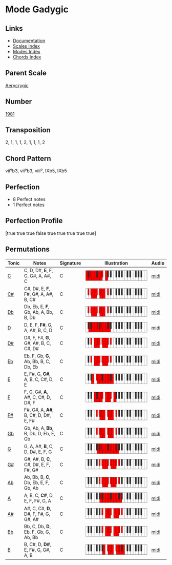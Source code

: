 # Mode Gadygic

## Links

- [Documentation](README.md)
- [Scales Index](Scales.md)
- [Modes Index](Modes.md)
- [Chords Index](Chords.md)

## Parent Scale

[Aerycrygic](ScaleAerycrygic.md)

## Number

[1981](https://ianring.com/musictheory/scales/1981)

## Transposition

2, 1, 1, 1, 2, 1, 1, 1, 2

## Chord Pattern

vii⁰b3, vii⁰b3, viii⁰, IXb5, IXb5

## Perfection

- 8 Perfect notes
- 1 Perfect notes

## Perfection Profile

[true true true false true true true true true]

## Permutations

| Tonic | Notes | Signature | Illustration | Audio |
|-------|-------|-----------|--------------|-------|
| [C](ModeCNaturalGadygic.md) | C, D, D#, **E**, F, G, G#, A, A#, C | C | ![CNaturalGadygic](ModeCNaturalGadygic.png) | [midi](https://github.com/edipermadi/music/blob/main/docs/ModeCNaturalGadygic.mid?raw=true) |
| [C#](ModeCSharpGadygic.md) | C#, D#, E, **F**, F#, G#, A, A#, B, C# | C | ![CSharpGadygic](ModeCSharpGadygic.png) | [midi](https://github.com/edipermadi/music/blob/main/docs/ModeCSharpGadygic.mid?raw=true) |
| [Db](ModeDFlatGadygic.md) | Db, Eb, E, **F**, Gb, Ab, A, Bb, B, Db | C | ![DFlatGadygic](ModeDFlatGadygic.png) | [midi](https://github.com/edipermadi/music/blob/main/docs/ModeDFlatGadygic.mid?raw=true) |
| [D](ModeDNaturalGadygic.md) | D, E, F, **F#**, G, A, A#, B, C, D | C | ![DNaturalGadygic](ModeDNaturalGadygic.png) | [midi](https://github.com/edipermadi/music/blob/main/docs/ModeDNaturalGadygic.mid?raw=true) |
| [D#](ModeDSharpGadygic.md) | D#, F, F#, **G**, G#, A#, B, C, C#, D# | C | ![DSharpGadygic](ModeDSharpGadygic.png) | [midi](https://github.com/edipermadi/music/blob/main/docs/ModeDSharpGadygic.mid?raw=true) |
| [Eb](ModeEFlatGadygic.md) | Eb, F, Gb, **G**, Ab, Bb, B, C, Db, Eb | C | ![EFlatGadygic](ModeEFlatGadygic.png) | [midi](https://github.com/edipermadi/music/blob/main/docs/ModeEFlatGadygic.mid?raw=true) |
| [E](ModeENaturalGadygic.md) | E, F#, G, **G#**, A, B, C, C#, D, E | C | ![ENaturalGadygic](ModeENaturalGadygic.png) | [midi](https://github.com/edipermadi/music/blob/main/docs/ModeENaturalGadygic.mid?raw=true) |
| [F](ModeFNaturalGadygic.md) | F, G, G#, **A**, A#, C, C#, D, D#, F | C | ![FNaturalGadygic](ModeFNaturalGadygic.png) | [midi](https://github.com/edipermadi/music/blob/main/docs/ModeFNaturalGadygic.mid?raw=true) |
| [F#](ModeFSharpGadygic.md) | F#, G#, A, **A#**, B, C#, D, D#, E, F# | C | ![FSharpGadygic](ModeFSharpGadygic.png) | [midi](https://github.com/edipermadi/music/blob/main/docs/ModeFSharpGadygic.mid?raw=true) |
| [Gb](ModeGFlatGadygic.md) | Gb, Ab, A, **Bb**, B, Db, D, Eb, E, Gb | C | ![GFlatGadygic](ModeGFlatGadygic.png) | [midi](https://github.com/edipermadi/music/blob/main/docs/ModeGFlatGadygic.mid?raw=true) |
| [G](ModeGNaturalGadygic.md) | G, A, A#, **B**, C, D, D#, E, F, G | C | ![GNaturalGadygic](ModeGNaturalGadygic.png) | [midi](https://github.com/edipermadi/music/blob/main/docs/ModeGNaturalGadygic.mid?raw=true) |
| [G#](ModeGSharpGadygic.md) | G#, A#, B, **C**, C#, D#, E, F, F#, G# | C | ![GSharpGadygic](ModeGSharpGadygic.png) | [midi](https://github.com/edipermadi/music/blob/main/docs/ModeGSharpGadygic.mid?raw=true) |
| [Ab](ModeAFlatGadygic.md) | Ab, Bb, B, **C**, Db, Eb, E, F, Gb, Ab | C | ![AFlatGadygic](ModeAFlatGadygic.png) | [midi](https://github.com/edipermadi/music/blob/main/docs/ModeAFlatGadygic.mid?raw=true) |
| [A](ModeANaturalGadygic.md) | A, B, C, **C#**, D, E, F, F#, G, A | C | ![ANaturalGadygic](ModeANaturalGadygic.png) | [midi](https://github.com/edipermadi/music/blob/main/docs/ModeANaturalGadygic.mid?raw=true) |
| [A#](ModeASharpGadygic.md) | A#, C, C#, **D**, D#, F, F#, G, G#, A# | C | ![ASharpGadygic](ModeASharpGadygic.png) | [midi](https://github.com/edipermadi/music/blob/main/docs/ModeASharpGadygic.mid?raw=true) |
| [Bb](ModeBFlatGadygic.md) | Bb, C, Db, **D**, Eb, F, Gb, G, Ab, Bb | C | ![BFlatGadygic](ModeBFlatGadygic.png) | [midi](https://github.com/edipermadi/music/blob/main/docs/ModeBFlatGadygic.mid?raw=true) |
| [B](ModeBNaturalGadygic.md) | B, C#, D, **D#**, E, F#, G, G#, A, B | C | ![BNaturalGadygic](ModeBNaturalGadygic.png) | [midi](https://github.com/edipermadi/music/blob/main/docs/ModeBNaturalGadygic.mid?raw=true) |
